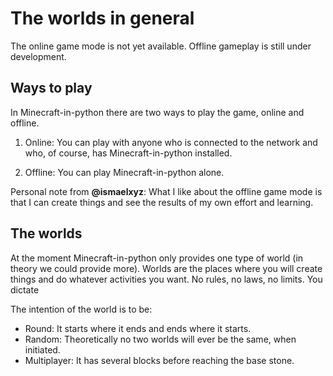 # The worlds in general
The online game mode is not yet available.
Offline gameplay is still under development.

## Ways to play
In Minecraft-in-python there are two ways to play the game, online
and offline.

1) Online: You can play with anyone who is connected to the network and who,
of course, has Minecraft-in-python installed.

2) Offline: You can play Minecraft-in-python alone.

Personal note from **@ismaelxyz**: What I like about the offline game mode is
that I can  create things and see the results of my own effort and learning.

## The worlds
At the moment Minecraft-in-python only provides one type of world (in theory
we could provide more).
Worlds are the places where you will create things
and do whatever activities you want. No rules, no laws, no limits. You dictate

The intention of the world is to be:

- Round: It starts where it ends and ends where it starts.
- Random: Theoretically no two worlds will ever be the same, when initiated.
- Multiplayer: It has several blocks before reaching the base stone.
